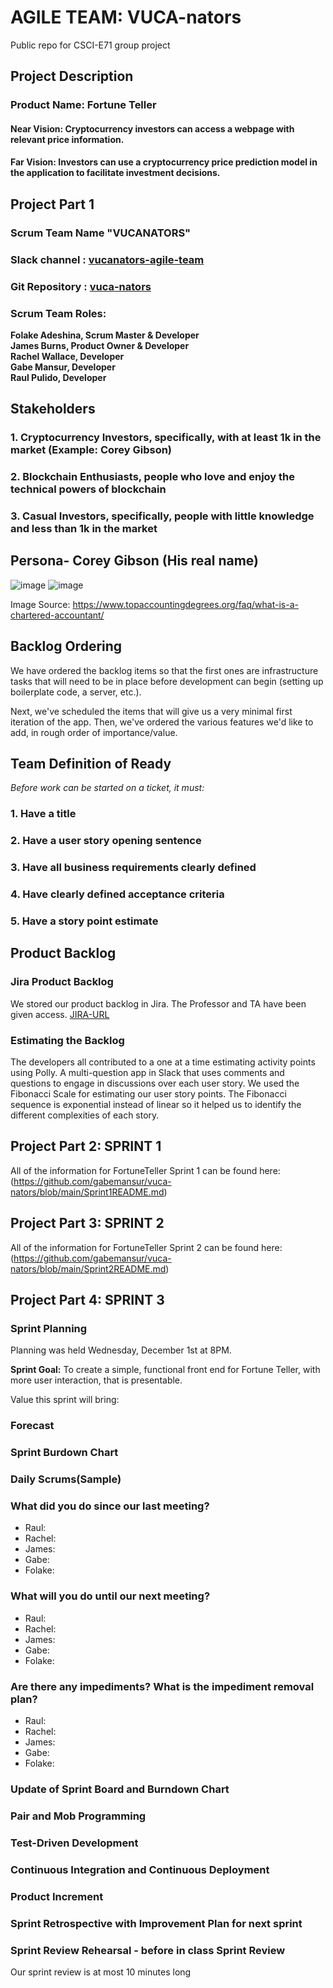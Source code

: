 # AGILE TEAM: VUCA-nators
Public repo for CSCI-E71 group project

## Project Description
### Product Name: Fortune Teller

#### Near Vision: Cryptocurrency investors can access a webpage with relevant price information.
#### Far Vision: Investors can use a cryptocurrency price prediction model in the application to facilitate investment decisions.   

## Project Part 1
###  Scrum Team Name  "VUCANATORS"
###  Slack channel : [vucanators-agile-team](https://agilesoftwarecourse.slack.com/archives/C02L5H02672)
###  Git Repository : [vuca-nators](https://github.com/gabemansur/vuca-nators)
###  Scrum Team Roles:
**Folake Adeshina, Scrum Master & Developer** <br/>
**James Burns, Product Owner & Developer** <br/>
**Rachel Wallace, Developer** <br/>
**Gabe Mansur, Developer** <br/>
**Raul Pulido, Developer**

## Stakeholders
### 1. Cryptocurrency Investors, specifically, with at least 1k in the market (Example: Corey Gibson)
### 2. Blockchain Enthusiasts, people who love and enjoy the technical powers of blockchain
### 3. Casual Investors, specifically, people with little knowledge and less than 1k in the market


## Persona- Corey Gibson (His real name)
![image](https://user-images.githubusercontent.com/65990764/139624331-da912d5b-2341-4a1e-8ce2-805027d8e77d.png)
![image](https://user-images.githubusercontent.com/65990764/139624081-3b11c9fd-277d-48a9-bead-34b4fd5c5bd7.png)

Image Source: https://www.topaccountingdegrees.org/faq/what-is-a-chartered-accountant/

## Backlog Ordering

We have ordered the backlog items so that the first ones are infrastructure tasks that will need to be in place before development can begin (setting up boilerplate code, a server, etc.).

Next, we've scheduled the items that will give us a very minimal first iteration of the app. Then, we've ordered the various features we'd like to add, in rough order of importance/value.

## Team Definition of Ready

*Before work can be started on a ticket, it must:*
### 1. Have a title
### 2. Have a user story opening sentence
### 3. Have all business requirements clearly defined
### 4. Have clearly defined acceptance criteria
### 5. Have a story point estimate

## Product Backlog
### Jira Product Backlog <br/>
We stored our product backlog in Jira. The Professor and TA have been given access. [JIRA-URL](https://vuca-nators.atlassian.net/jira/software/projects/FT/boards/1/backlog)

### Estimating the Backlog <br/>
The developers all contributed to a one at a time estimating activity points using Polly. A multi-question app in Slack that uses comments and questions to engage in discussions over each user story. We used the Fibonacci Scale for estimating our user story points. The Fibonacci sequence is exponential instead of linear so it helped us to identify the different complexities of each story.

## Project Part 2: SPRINT 1

All of the information for FortuneTeller Sprint 1 can be found here: (https://github.com/gabemansur/vuca-nators/blob/main/Sprint1README.md) 

## Project Part 3: SPRINT 2

All of the information for FortuneTeller Sprint 2 can be found here: (https://github.com/gabemansur/vuca-nators/blob/main/Sprint2README.md) 

## Project Part 4: SPRINT 3

### Sprint Planning
Planning was held Wednesday, December 1st at 8PM.

**Sprint Goal:** To create a simple, functional front end for Fortune Teller, with more user interaction, that is presentable.

Value this sprint will bring:

### Forecast


### Sprint Burdown Chart


### Daily Scrums(Sample)

### What did you do since our last meeting?

<ul>
<li> 
Raul: 
</li>
<li>
Rachel: 
</li>
<li>
James: 
</li>
<li>
Gabe: 
</li>
<li>
Folake: 
</li>
</ul>

### What will you do until our next meeting?

<ul>
<li> 
Raul: 
</li>
<li>
Rachel: 
</li>
<li>
James: 
</li>
<li>
Gabe: 
</li>
<li>
Folake: 
</li>
</ul>

### Are there any impediments? What is the impediment removal plan?

<ul>
<li> 
Raul:  
</li>
<li>
Rachel: 
</li>
<li>
James: 
</li>
<li>
Gabe: 
</li>
<li>
Folake: 
</li>
</ul>


### Update of Sprint Board and Burndown Chart


### Pair and Mob Programming


### Test-Driven Development


### Continuous Integration and Continuous Deployment 


### Product Increment


### Sprint Retrospective with Improvement Plan for next sprint


### Sprint Review Rehearsal - before in class Sprint Review 

Our sprint review is at most 10 minutes long

